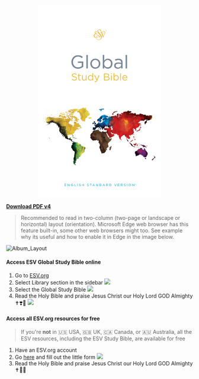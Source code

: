 <div align="center">
  <img src="./Cover.webp" alt="ESV Global Study Bible Cover" width="333"/>
</div>

[**Download PDF v4**](https://drive.google.com/uc?export=download&id=1RE797UzxmUtYFD7B9VVtuLVHEdGg1s_H)

> Recommended to read in two-column (two-page or landscape or horizontal) layout (orientation). Microsoft Edge web browser has this feature built-in, some other web browsers might too. See example why its useful and how to enable it in Edge in the image below.

![Album_Layout](https://i.imgur.com/YX6Xs0Z.png)

#### Access ESV Global Study Bible online

1. Go to [ESV.org](https://www.esv.org/Matthew+1/)
2. Select Library section in the sidebar
	![](https://i.imgur.com/zf8zLe5.png)
3. Select the Global Study Bible
	![](https://i.imgur.com/QkuZBhg.png)
4. Read the Holy Bible and praise Jesus Christ our Holy Lord GOD Almighty ✝️❣️🙏
	![](https://i.imgur.com/NSSxAZH.png)

#### Access all ESV.org resources for free
> If you're **not** in 🇺🇸 USA, 🇬🇧 UK, 🇨🇦 Canada, or 🇦🇺 Australia, all the ESV resources, including the ESV Study Bible, are available for free

1. Have an ESV.org account
2. Go [here](https://www.ESV.org/international/) and fill out the little form
	![](https://i.imgur.com/L8v6SC4.png)
1. Read the Holy Bible and praise Jesus Christ our Holy Lord GOD Almighty ✝️💟🙏
